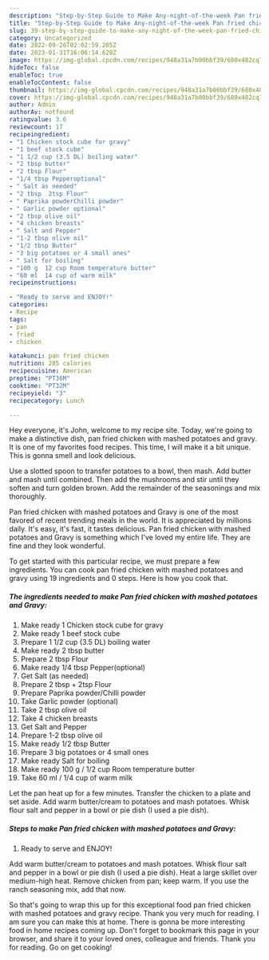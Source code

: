 ```yaml
---
description: "Step-by-Step Guide to Make Any-night-of-the-week Pan fried chicken with mashed potatoes and Gravy"
title: "Step-by-Step Guide to Make Any-night-of-the-week Pan fried chicken with mashed potatoes and Gravy"
slug: 39-step-by-step-guide-to-make-any-night-of-the-week-pan-fried-chicken-with-mashed-potatoes-and-gravy
category: Uncategorized
date: 2022-09-26T02:02:59.205Z
date: 2023-01-31T16:06:14.628Z
image: https://img-global.cpcdn.com/recipes/948a31a7b00bbf39/680x482cq70/pan-fried-chicken-with-mashed-potatoes-and-gravy-recipe-main-photo.jpg
hideToc: false
enableToc: true
enableTocContent: false
thumbnail: https://img-global.cpcdn.com/recipes/948a31a7b00bbf39/680x482cq70/pan-fried-chicken-with-mashed-potatoes-and-gravy-recipe-main-photo.jpg
cover: https://img-global.cpcdn.com/recipes/948a31a7b00bbf39/680x482cq70/pan-fried-chicken-with-mashed-potatoes-and-gravy-recipe-main-photo.jpg
author: Admin
authorAv: notfound
ratingvalue: 3.6
reviewcount: 17
recipeingredient:
- "1 Chicken stock cube for gravy"
- "1 beef stock cube"
- "1 1/2 cup (3.5 DL) boiling water"
- "2 tbsp butter"
- "2 tbsp Flour"
- "1/4 tbsp Pepperoptional"
- " Salt as needed"
- "2 tbsp  2tsp Flour"
- " Paprika powderChilli powder"
- " Garlic powder optional"
- "2 tbsp olive oil"
- "4 chicken breasts"
- " Salt and Pepper"
- "1-2 tbsp olive oil"
- "1/2 tbsp Butter"
- "3 big potatoes or 4 small ones"
- " Salt for boiling"
- "100 g  12 cup Room temperature butter"
- "60 ml  14 cup of warm milk"
recipeinstructions:

- "Ready to serve and ENJOY!"
categories:
- Recipe
tags:
- pan
- fried
- chicken

katakunci: pan fried chicken 
nutrition: 285 calories
recipecuisine: American
preptime: "PT36M"
cooktime: "PT32M"
recipeyield: "3"
recipecategory: Lunch

---
```



Hey everyone, it's John, welcome to my recipe site. Today, we're going to make a distinctive dish, pan fried chicken with mashed potatoes and gravy. It is one of my favorites food recipes. This time, I will make it a bit unique. This is gonna smell and look delicious.

Use a slotted spoon to transfer potatoes to a bowl, then mash. Add butter and mash until combined. Then add the mushrooms and stir until they soften and turn golden brown. Add the remainder of the seasonings and mix thoroughly.

Pan fried chicken with mashed potatoes and Gravy is one of the most favored of recent trending meals in the world. It is appreciated by millions daily. It's easy, it's fast, it tastes delicious. Pan fried chicken with mashed potatoes and Gravy is something which I've loved my entire life. They are fine and they look wonderful.


To get started with this particular recipe, we must prepare a few ingredients. You can cook pan fried chicken with mashed potatoes and gravy using 19 ingredients and 0 steps. Here is how you cook that.

<!--inarticleads1-->

##### The ingredients needed to make Pan fried chicken with mashed potatoes and Gravy:

1. Make ready 1 Chicken stock cube for gravy
1. Make ready 1 beef stock cube
1. Prepare 1 1/2 cup (3.5 DL) boiling water
1. Make ready 2 tbsp butter
1. Prepare 2 tbsp Flour
1. Make ready 1/4 tbsp Pepper(optional)
1. Get  Salt (as needed)
1. Prepare 2 tbsp + 2tsp Flour
1. Prepare  Paprika powder/Chilli powder
1. Take  Garlic powder (optional)
1. Take 2 tbsp olive oil
1. Take 4 chicken breasts
1. Get  Salt and Pepper
1. Prepare 1-2 tbsp olive oil
1. Make ready 1/2 tbsp Butter
1. Prepare 3 big potatoes or 4 small ones
1. Make ready  Salt for boiling
1. Make ready 100 g / 1/2 cup Room temperature butter
1. Take 60 ml / 1/4 cup of warm milk


Let the pan heat up for a few minutes. Transfer the chicken to a plate and set aside. Add warm butter/cream to potatoes and mash potatoes. Whisk flour salt and pepper in a bowl or pie dish (I used a pie dish). 

<!--inarticleads2-->

##### Steps to make Pan fried chicken with mashed potatoes and Gravy:


1. Ready to serve and ENJOY!

Add warm butter/cream to potatoes and mash potatoes. Whisk flour salt and pepper in a bowl or pie dish (I used a pie dish). Heat a large skillet over medium-high heat. Remove chicken from pan; keep warm. If you use the ranch seasoning mix, add that now. 

So that's going to wrap this up for this exceptional food pan fried chicken with mashed potatoes and gravy recipe. Thank you very much for reading. I am sure you can make this at home. There is gonna be more interesting food in home recipes coming up. Don't forget to bookmark this page in your browser, and share it to your loved ones, colleague and friends. Thank you for reading. Go on get cooking!
